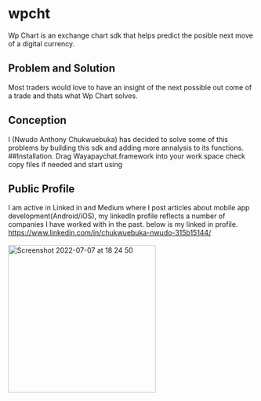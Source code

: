 # wpcht

Wp Chart is an exchange chart sdk that helps predict the posible next move of a digital currency.
## Problem and Solution
Most traders would love to have an insight of the next possible out come of a trade and thats what Wp Chart solves.
## Conception
I (Nwudo Anthony Chukwuebuka) has decided to solve some of this problems by building this sdk and adding more annalysis to its functions.
##Installation.
Drag Wayapaychat.framework into your work space check copy files if needed and start using

## Public Profile
I am active in Linked in and Medium where I post articles about mobile app development(Android/iOS), my linkedIn profile reflects a number of companies I have worked with in the past. below is my linked in profile.<br />
https://www.linkedin.com/in/chukwuebuka-nwudo-315b15144/
<br>
<br>
<img width="301" alt="Screenshot 2022-07-07 at 18 24 50" src="https://user-images.githubusercontent.com/39584544/177833603-3930d901-16ba-419e-8762-780a318f129c.png">


